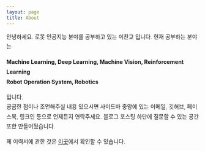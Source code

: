 ```yaml
---
layout: page
title: About
---
```


<div style="font-size: 0.9rem; font-weight:300; line-height: 1.6rem;">

안녕하세요. 로봇 인공지능 분야를 공부하고 있는 이찬교 입니다. 현재 공부하는 분야는

<p class="message" style="font-size: 0.9rem; font-weight: 700">
Machine Learning, Deep Learning, Machine Vision, Reinforcement Learning<br>
                Robot Operation System, Robotics
</p>
입니다.<br>
궁금한 점이나 조언해주실 내용 있으시면 사이드바 중앙에 있는 이메일, 깃허브, 페이스북, 링크인 등으로 언제든지 연락주세요. 블로그 포스팅 하단에 질문할 수 있는 공간 또한 만들어뒀습니다. <br>

제 이력서에 관한 것은 <a href="https://leechangyo.github.io/chan/public/CV.pdf">이곳</a>에서 확인할 수 있습니다.

</div>
